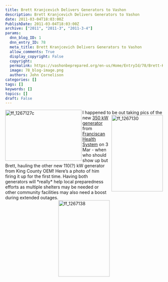 ```yaml
---
title: Brett Kranjcevich Delivers Generators to Vashon
description: Brett Kranjcevich Delivers Generators to Vashon
date: 2011-03-04T18:03:00Z
PublishDate: 2011-03-04T18:03:00Z
archive: ["2011", "2011-3", "2011-3-4"]
params:
  dnn_blog_ID: 1
  dnn_entry_ID: 78
  meta_title: Brett Kranjcevich Delivers Generators to Vashon
  allow_comments: True
  display_copyright: False
  copyright:
  permalink: https://vashonbeprepared.org/en-us/Home/EntryId/78/Brett-Kranjcevich-Delivers-Generators-to-Vashon
  image: 78_blog-image.png
  authors: John Cornelison
categories: []
tags: []
keywords: []
topics: []
draft: False
---
```


<p><a href="./images/78/dd7ab24525a9_93A2-ff_1267127c_2.jpg"><img style="background-image: none; border-right-width: 0px; padding-left: 0px; padding-right: 0px; display: inline; float: left; border-top-width: 0px; border-bottom-width: 0px; border-left-width: 0px; padding-top: 0px" title="ff_1267127c" border="0" alt="ff_1267127c" align="left" src="./images/78/dd7ab24525a9_93A2-ff_1267127c_thumb.jpg" width="244" height="163" /></a>I happened to be out taking pics of the <a href="./images/78/dd7ab24525a9_93A2-ff_1267130_2.jpg"><img style="background-image: none; border-right-width: 0px; padding-left: 0px; padding-right: 0px; display: inline; float: right; border-top-width: 0px; border-bottom-width: 0px; border-left-width: 0px; padding-top: 0px" title="ff_1267130" border="0" alt="ff_1267130" align="right" src="./images/78/dd7ab24525a9_93A2-ff_1267130_thumb.jpg" width="164" height="244" /></a>new <a href="/Blogs/JohnsVashonDisasterPreparednessBlog/tabid/164/EntryId/76/Vashon-Receives-Emergency-350-kW-Generator-from-Franciscan-Health-System.aspx" target="_blank">350 kW generator</a> from <a href="http://fhshealth.org/" target="_blank">Franciscan Health System</a> on 3 Mar - when who should show up but Brett, hauling the other new 110(?) kW generator from King County OEM! Here’s a photo of him firing it up for the first time. Having both generators will *really* help local preparedness efforts as multiple shelters may be needed or other community facilities may also need a boost during extended outages.<a href="./images/78/dd7ab24525a9_93A2-ff_1267138_2.jpg"><img style="background-image: none; border-right-width: 0px; padding-left: 0px; padding-right: 0px; display: block; float: none; border-top-width: 0px; border-bottom-width: 0px; margin-left: auto; border-left-width: 0px; margin-right: auto; padding-top: 0px" title="ff_1267138" border="0" alt="ff_1267138" src="./images/78/dd7ab24525a9_93A2-ff_1267138_thumb.jpg" width="164" height="244" /></a></p>
